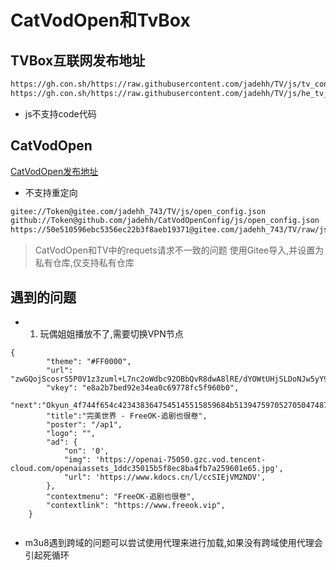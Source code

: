 # CatVodOpen和TvBox

## TVBox互联网发布地址

```bash
https://gh.con.sh/https://raw.githubusercontent.com/jadehh/TV/js/tv_config.json
https://gh.con.sh/https://raw.githubusercontent.com/jadehh/TV/js/he_tv_config.json

```

* js不支持code代码

## CatVodOpen

[CatVodOpen发布地址](https://github.com/catvod/CatVodOpen/releases)

* 不支持重定向

```bash
gitee://Token@gitee.com/jadehh_743/TV/js/open_config.json
github://Token@github.com/jadehh/CatVodOpenConfig/js/open_config.json
https://50e510596ebc5356ec22b3f8aeb19371@gitee.com/jadehh_743/TV/raw/js/open_config.json
```

> CatVodOpen和TV中的requets请求不一致的问题
> 使用Gitee导入,并设置为私有仓库,仅支持私有仓库

## 遇到的问题

*
    1. 玩偶姐姐播放不了,需要切换VPN节点

```
{
        "theme": "#FF0000",
        "url": "zwGQojScosrS5P0V1z3zuml+L7nc2oWdbc92OBbQvR8dwA8lRE/dYOWtUHjSLDoNJw5yY97EVobWKHu8q1eHOyRZzKj2ANKmbhqo0Gc6hRBfHx+nx9o7jYPt+W49z50yVgj3MRUF0KKUBxQyZRGjZjOL2TFenzN33bSFVhJHvzK5sHS6schKpN6YgGytPMp4r450ncxVkzctK38LmDZesi0Umll/WQtjvdHR1bvDkxKuDWgJDDEhQCH6R1QmLnpD",
        "vkey": "e8a2b7bed92e34ea0c69778fc5f960b0",
        "next":"Okyun_4f744f654c4234383647545145515859684b5139475970527050474872575a67785441797768686a2b4b747455566f684d4444637937456d564e51423349566d",
        "title":"完美世界 - FreeOK-追剧也很卷",
        "poster": "/ap1",
        "logo": "",
        "ad": {
            "on": '0',
            "img": 'https://openai-75050.gzc.vod.tencent-cloud.com/openaiassets_1ddc35015b5f8ec8ba4fb7a259601e65.jpg',
            "url": 'https://www.kdocs.cn/l/ccSIEjVM2NDV',
        },
        "contextmenu": "FreeOK-追剧也很卷",
        "contextlink": "https://www.freeok.vip",
    }
    

```


* m3u8遇到跨域的问题可以尝试使用代理来进行加载,如果没有跨域使用代理会引起死循环